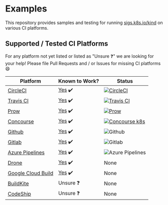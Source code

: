 # Examples

This repository provides samples and testing for running [sigs.k8s.io/kind](https://sigs.k8s.io/kind) on various CI platforms.

## Supported / Tested CI Platforms


For any platform not yet listed or listed as "Unsure :question:" we are looking for your help!
Please file Pull Requests and / or Issues for missing CI platforms :smile:

| Platform | Known to Work? | Status |
|---|---|--|
| [CircleCI](https://circleci.com/) | [Yes](.circleci) :heavy_check_mark: | [![CircleCI](https://circleci.com/gh/kind-ci/examples.svg?style=svg)](https://circleci.com/gh/kind-ci/examples) |
| [Travis CI](https://travis-ci.com/) | [Yes](.travis.yml) :heavy_check_mark: | [![Travis CI](https://travis-ci.com/kind-ci/examples.svg?branch=master)](https://travis-ci.com/kind-ci/examples/) |
| [Prow](https://github.com/kubernetes/test-infra/tree/master/prow) | [Yes](https://github.com/kubernetes/test-infra/tree/master/config/jobs/kubernetes-sigs/kind) :heavy_check_mark: | [![Prow](https://prow.k8s.io/badge.svg?jobs=ci-kubernetes-kind-e2e-parallel)](https://prow.k8s.io/?job=ci-kubernetes-kind-e2e-parallel) |
| [Concourse](https://concourse-ci.org/) | [Yes](concourse.md) :heavy_check_mark: | [![Concourse k8s](https://hush-house.pivotal.io/api/v1/teams/k8s-c10s/pipelines/kind/badge)](https://hush-house.pivotal.io/teams/k8s-c10s/pipelines/kind?group=all) |
| [Github](https://help.github.com/en/actions/automating-your-workflow-with-github-actions/about-continuous-integration) | [Yes](.github/workflows/kind.yml) :heavy_check_mark: | ![Github](https://github.com/kind-ci/examples/workflows/Kind/badge.svg) |
| [Gitlab](https://about.gitlab.com/product/continuous-integration/) | [Yes](.gitlab-ci.yml) :heavy_check_mark: | ![Gitlab](https://gitlab.com/kind-ci/examples/badges/master/pipeline.svg) |
| [Azure Pipelines](https://azure.microsoft.com/en-us/services/devops/pipelines/) | [Yes](azure-pipelines.yml) :heavy_check_mark: | ![Azure Pipelines](https://dev.azure.com/kind-ci/examples/_apis/build/status/examples?api-version=5.1-preview.1) |
| [Drone](https://drone.io/) | [Yes](./drone) :heavy_check_mark: | None |
| [Google Cloud Build](https://cloud.google.com/cloud-build/) | [Yes](./gcb.md) :heavy_check_mark: | None |
| [BuildKite](https://buildkite.com/) | Unsure :question: | None |
| [CodeShip](https://codeship.com/) | Unsure :question: | None |
